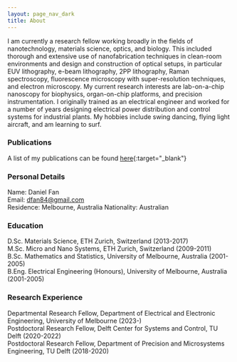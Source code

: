 ```yaml
---
layout: page_nav_dark
title: About
---
```


I am currently a research fellow working broadly in the fields of nanotechnology, materials science, optics, and biology. This included thorough and extensive use of nanofabrication techniques in clean-room environments and design and construction of optical setups, in particular EUV lithography, e-beam lithography, 2PP lithography, Raman spectroscopy, fluorescence microscopy with super-resolution techniques, and electron microscopy. My current research interests are lab-on-a-chip nanoscopy for biophysics, organ-on-chip platforms, and precision instrumentation. I originally trained as an electrical engineer and worked for a number of years designing electrical power distribution and control systems for industrial plants. My hobbies include swing dancing, flying light aircraft, and am learning to surf.

### Publications

A list of my publications can be found [here](https://scholar.google.com/citations?user=kRzcs9YAAAAJ&hl=en){:target="_blank"}

### Personal Details

Name: Daniel Fan  
Email: <dfan84@gmail.com>  
Residence: Melbourne, Australia 
Nationality: Australian

### Education

D.Sc. Materials Science, ETH Zurich, Switzerland (2013-2017)  
M.Sc. Micro and Nano Systems, ETH Zurich, Switzerland (2009-2011)  
B.Sc. Mathematics and Statistics, University of Melbourne, Australia (2001-2005)  
B.Eng. Electrical Engineering (Honours), University of Melbourne, Australia (2001-2005)

### Research Experience

Departmental Research Fellow, Department of Electrical and Electronic Engineering, University of Melbourne (2023-) <br />
Postdoctoral Research Fellow, Delft Center for Systems and Control, TU Delft (2020-2022) <br />
Postdoctoral Research Fellow, Department of Precision and Microsystems Engineering, TU Delft (2018-2020)

